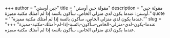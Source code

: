 +++
author = "جين أوستن"
title = "مقولة جين أوستن"
description = "مقولة جين أوستن: عندما يكون لدي منزلي الخاص، سأكون بائسة إذا لم أمتلك مكتبة مميزة."
quote = '''عندما يكون لدي منزلي الخاص، سأكون بائسة إذا لم أمتلك مكتبة مميزة.'''
slug = "عندما-يكون-لدي-منزلي-الخاص-سأكون-بائسة-إذا-لم-أمتلك-مكتبة-مميزة"
+++
عندما يكون لدي منزلي الخاص، سأكون بائسة إذا لم أمتلك مكتبة مميزة.
